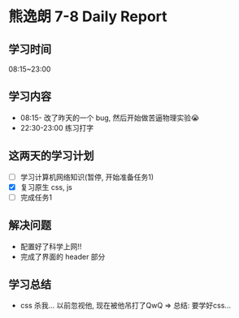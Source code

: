 
# 熊逸朗 7-8 Daily Report

## 学习时间

08:15~23:00

## 学习内容

- 08:15- 改了昨天的一个 bug, 然后开始做苦逼物理实验😭
- 22:30-23:00 练习打字

## 这两天的学习计划

- [ ] 学习计算机网络知识(暂停, 开始准备任务1)
- [x] 复习原生 css, js
- [ ] 完成任务1

## 解决问题

- 配置好了科学上网!!
- 完成了界面的 header 部分

## 学习总结

- css 杀我... 以前忽视他, 现在被他吊打了QwQ => 总结: 要学好css...
